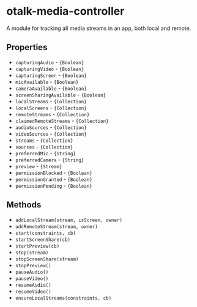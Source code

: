 # otalk-media-controller

A module for tracking all media streams in an app, both local and remote.

## Properties

- `capturingAudio` - `{Boolean}`
- `capturingVideo` - `{Boolean}`
- `capturingScreen` - `{Boolean}`
- `micAvailable` - `{Boolean}`
- `cameraAvailable` - `{Boolean}`
- `screenSharingAvailable` - `{Boolean}`
- `localStreams` - `{Collection}`
- `localScreens` - `{Collection}`
- `remoteStreams` - `{Collection}`
- `claimedRemoteStreams` - `{Collection}`
- `audioSources` - `{Collection}`
- `videoSources` - `{Collection}`
- `streams` - `{Collection}`
- `sources` - `{Collection}`
- `preferredMic` - `{String}`
- `preferredCamera` - `{String}`
- `preview` - `{Stream}`
- `permissionBlocked` - `{Boolean}`
- `permissionGranted` - `{Boolean}`
- `permissionPending` - `{Boolean}`

## Methods

- `addLocalStream(stream, isScreen, owner)`
- `addRemoteStream(stream, owner)`
- `start(constraints, cb)`
- `startScreenShare(cb)`
- `startPreview(cb)`
- `stop(stream)`
- `stopScreenShare(stream)`
- `stopPreview()`
- `pauseAudio()`
- `pauseVideo()`
- `resumeAudio()`
- `resumeVideo()`
- `ensureLocalStreams(constraints, cb)`

